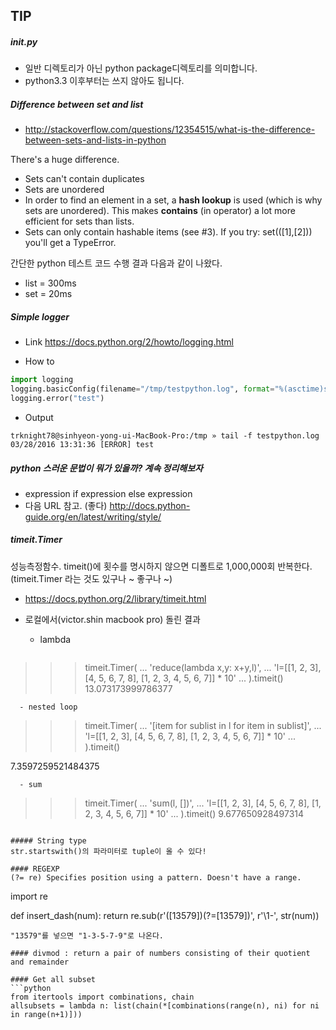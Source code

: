## TIP

##### __init__.py #####
- 일반 디렉토리가 아닌 python package디렉토리를 의미합니다.
- python3.3 이후부터는 쓰지 않아도 됩니다.

##### Difference between set and list
- http://stackoverflow.com/questions/12354515/what-is-the-difference-between-sets-and-lists-in-python

There's a huge difference.
- Sets can't contain duplicates
- Sets are unordered
- In order to find an element in a set, a __hash lookup__ is used (which is why sets are unordered). This makes __contains__ (in operator) a lot more efficient for sets than lists.
- Sets can only contain hashable items (see #3). If you try: set(([1],[2])) you'll get a TypeError.

간단한 python 테스트 코드 수행 결과 다음과 같이 나왔다.
- list = 300ms 
- set = 20ms

##### Simple logger
- Link
https://docs.python.org/2/howto/logging.html

- How to
```python
import logging
logging.basicConfig(filename="/tmp/testpython.log", format="%(asctime)s [%(levelname)s] %(message)s", datefmt='%m/%d/%Y %H:%M:%S', level=logging.DEBUG)
logging.error("test")
```
- Output
```
trknight78@sinhyeon-yong-ui-MacBook-Pro:/tmp » tail -f testpython.log
03/28/2016 13:31:36 [ERROR] test
```

##### python 스러운 문법이 뭐가 있을까? 계속 정리해보자
- expression if expression else expression
- 다음 URL 참고. (좋다)
http://docs.python-guide.org/en/latest/writing/style/

##### timeit.Timer
성능측정함수. timeit()에 횟수를 명시하지 않으면 디폴트로 1,000,000회 반복한다.
(timeit.Timer 라는 것도 있구나 ~ 좋구나 ~)
- https://docs.python.org/2/library/timeit.html

- 로컬에서(victor.shin macbook pro) 돌린 결과
  - lambda
  ```
>>> timeit.Timer(
...         'reduce(lambda x,y: x+y,l)',
...         'l=[[1, 2, 3], [4, 5, 6, 7, 8], [1, 2, 3, 4, 5, 6, 7]] * 10'
...     ).timeit()
13.073173999786377
```
  - nested loop
  ```
>>> timeit.Timer(
...         '[item for sublist in l for item in sublist]',
...         'l=[[1, 2, 3], [4, 5, 6, 7, 8], [1, 2, 3, 4, 5, 6, 7]] * 10'
...     ).timeit()

7.3597259521484375
```
  - sum
  ```
>>> timeit.Timer(
...         'sum(l, [])',
...         'l=[[1, 2, 3], [4, 5, 6, 7, 8], [1, 2, 3, 4, 5, 6, 7]] * 10'
...     ).timeit()
9.677650928497314
```

##### String type
str.startswith()의 파라미터로 tuple이 올 수 있다! 

#### REGEXP
(?= re)	Specifies position using a pattern. Doesn't have a range.
```
import re

def insert_dash(num):
    return re.sub(r'([13579])(?=[13579])', r'\1-', str(num))
```
"13579"를 넣으면 "1-3-5-7-9"로 나온다.

#### divmod : return a pair of numbers consisting of their quotient and remainder

#### Get all subset
```python
from itertools import combinations, chain
allsubsets = lambda n: list(chain(*[combinations(range(n), ni) for ni in range(n+1)]))
```
